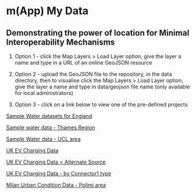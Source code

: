 # m(App) My Data

## Demonstrating the power of location for Minimal Interoperability Mechanisms

1. Option 1 - click the Map Layers > Load Layer option, give the layer a name and type in a URL of an online GeoJSON resource

2. Option 2 - upload the GeoJSON file to the repository, in the data directory, then to visualise click the Map Layers > Load Layer option, give the layer a name and type in data/geojson file name (only available for local administrators)

3. Option 3 - click on a link below to view one of the pre-defined projects

<a href="https://ratemydata.github.io/mAppMyData/bootStrap.html?project=water&projectsAPI=https://ratemydata.org/broker/projects&databrokerAPI=https://ratemydata.org/broker/data" target="_blank">Sample Water datasets for England</a>

[Sample water data - Thames Region](https://ratemydata.github.io/mAppMyData/bootStrap.html?project=water-thames&projectsAPI=https://ratemydata.org/broker/projects&databrokerAPI=https://ratemydata.org/broker/data)

[Sample Water data - UCL area](https://ratemydata.github.io/mAppMyData/bootStrap.html?project=water-ucl&projectsAPI=https://ratemydata.org/broker/projects&databrokerAPI=https://ratemydata.org/broker/data)

[UK EV Charging Data](https://ratemydata.github.io/mAppMyData/bootStrap.html?project=uk_chargepoints&projectsAPI=https://ratemydata.org/broker/projects&databrokerAPI=https://ratemydata.org/broker/data)

[UK EV Charging Data = Alternate Source](https://ratemydata.github.io/mAppMyData/bootStrap.html?project=charingpoints_2&projectsAPI=https://ratemydata.org/broker/projects&databrokerAPI=https://ratemydata.org/broker/data)

[UK EV Charging Data - by Connector1 type](https://ratemydata.github.io/mAppMyData/bootStrap.html?project=uk_chargepoints_by_connector1_type&projectsAPI=https://ratemydata.org/broker/projects&databrokerAPI=https://ratemydata.org/broker/data)

[Milan Urban Condition Data - Polimi area](https://ratemydata.github.io/mAppMyData/bootStrap.html?project=polimi-time&projectsAPI=https://ratemydata.org/broker/projects&databrokerAPI=https://ratemydata.org/broker/data)
